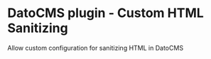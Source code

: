 # DatoCMS plugin - Custom HTML Sanitizing

Allow custom configuration for sanitizing HTML in DatoCMS
